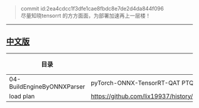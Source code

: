 
> commit id:2ea4cdcc1f3dfe1cae8fbdc8e7de2d4da844f096    
> 尽量知晓tensorrt 的方方面面，为部署加速再上一层楼！

--------------------

## [中文版](./readme_cn.md)    

|目录|说明|备注|     
|----|----|----|     
|04-BuildEngineByONNXParser|pyTorch-ONNX-TensorRT-QAT   PTQ| |     
|load plan|https://github.com/lix19937/history/blob/main/zz/05_using_tensorrt_network_api/example_batch_288.py#L133| |  
